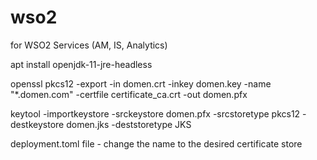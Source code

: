 # wso2
for WSO2 Services (AM, IS, Analytics)

apt install openjdk-11-jre-headless

openssl pkcs12 -export -in domen.crt -inkey domen.key -name "*.domen.com" -certfile certificate_ca.crt -out domen.pfx

keytool -importkeystore -srckeystore domen.pfx -srcstoretype pkcs12 -destkeystore domen.jks -deststoretype JKS

deployment.toml file - change the name to the desired certificate store
